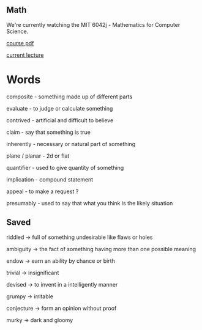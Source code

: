 ## Math

We're currently watching the MIT 6042j - Mathematics for Computer Science.

[course pdf](https://ocw.mit.edu/courses/6-042j-mathematics-for-computer-science-fall-2010/93cad640cf3ed0b23ef70688f452d4d5_MIT6_042JF10_notes.pdf)

[current lecture](https://www.youtube.com/watch?v=L3LMbpZIKhQ&t=1s)

# Words

composite - something made up of different parts

evaluate - to judge or calculate something

contrived - artificial and difficult to believe

claim - say that something is true

inherently - necessary or natural part of something

plane / planar - 2d or flat

quantifier - used to give quantity of something

implication - compound statement

appeal - to make a request ?

presumably - used to say that what you think is the likely situation

## Saved

riddled -> full of something undesirable like flaws or holes

ambiguity -> the fact of something having more than one possible meaning

endow -> earn an ability by chance or birth

trivial -> insignificant

devised -> to invent in a intelligently manner

grumpy -> irritable

conjecture -> form an opinion without proof

murky -> dark and gloomy
